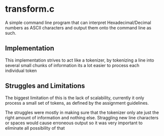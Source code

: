 # transform.c

A simple command line program that can interpret Hexadecimal/Decimal numbers as ASCII characters and output them onto the command line as such.

## Implementation

This implementation strives to act like a tokenizer, by tokenizing a line into several small chunks of information its a lot easier to process each individual token

## Struggles and Limitations

The biggest limitation of this is the lack of scalability, currently it only process a small set of tokens, as defined by the assignment guidelines. 

The struggles were mostly in making sure that the tokenizer only ate just the right amount of information and nothing else. Straggling new line characters or spaces would
cause erroneous output so it was very important to eliminate all possibility of that